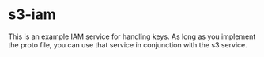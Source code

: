 # s3-iam

This is an example IAM service for handling keys. As long as you implement the proto file, you can use that service in conjunction with the s3 service.
